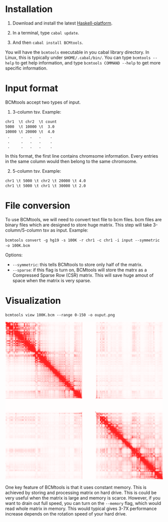 Installation
============

1. Download and install the latest [Haskell-platform](https://www.haskell.org/platform/).

2. In a terminal, type `cabal update`.

3. And then `cabal install BCMtools`.

You will have the `bcmtools` executable in you cabal library directory. In Linux, this is typically under `$HOME/.cabal/bin/`. You can type `bcmtools --help` to get help information, and type `bcmtools COMMAND --help` to get more specific information.

Input format
============

BCMtools accept two types of input.

1. 3-column tsv. Example:

```
chr1  \t chr2  \t count
5000  \t 10000 \t  3.0
10000 \t 20000 \t  4.0
 .     .   .   .    .
 .     .   .   .    .
 .     .   .   .    .
```

In this format, the first line contains chromsome information. Every entries in the same column would then belong to the same chromsome.

2. 5-column tsv. Example:

```
chr1 \t 5000 \t chr2 \t 20000 \t 4.0
chr1 \t 5000 \t chr1 \t 30000 \t 2.0
```

File conversion
===============

To use BCMtools, we will need to convert text file to bcm files. bcm files are binary files which are designed to store huge matrix. This step will take 3-column/5-column tsv as input. Example:

``bcmtools convert -g hg19 -s 100K -r chr1 -c chr1 -i input --symmetric -o 100K.bcm``

Options:

* `--symmetric`: this tells BCMtools to store only half of the matrix.
* `--sparse`: if this flag is turn on, BCMtools will store the matrx as a Compressed Sparse Row (CSR) matrix. This will save huge amout of space when the matrix is very sparse.

Visualization
=============

``bcmtools view 100K.bcm --range 0-150 -o ouput.png``

![100K](example/GM12878_chr1_100K.png)

One key feature of BCMtools is that it uses constant memory. This is achieved by storing and processing matrix on hard drive. This is could be very useful when the matrix is large and memory is scarce. However, if you want to drain out full speed, you can turn on the `--memory` flag, which would read whole matrix in memory. This would typical gives 3-7X performance increase depends on the rotation speed of your hard drive.
